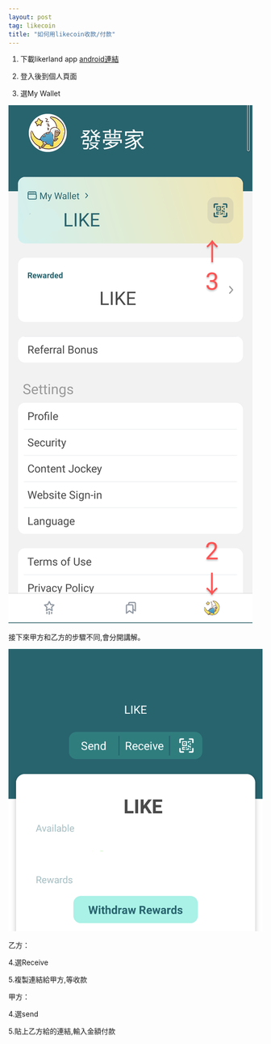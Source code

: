 ```yaml
---
layout: post
tag: likecoin
title: "如何用likecoin收款/付款"
---
```


1. 下載likerland app 
[android連結](https://play.google.com/store/apps/details?id=com.oice)

2. 登入後到個人頁面

3. 選My Wallet

![](/blockchain/Untitled2_20210319182927~3.png)

接下來甲方和乙方的步驟不同,會分開講解。

![](/blockchain/Untitled3_20210319183508~2.png)

乙方：

4.選Receive

5.複製連結給甲方,等收款

甲方：

4.選send

5.貼上乙方給的連結,輸入金額付款
